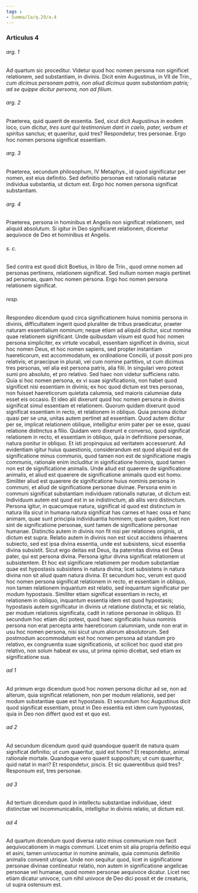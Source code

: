 ```yaml
---
tags : 
- Summa/Ia/q.29/a.4
---
```


### Articulus 4

###### arg. 1
Ad quartum sic proceditur. Videtur quod hoc nomen persona non significet relationem, sed substantiam, in divinis. Dicit enim Augustinus, in VII de Trin., *cum dicimus personam patris, non aliud dicimus quam substantiam patris; ad se quippe dicitur persona, non ad filium*.

###### arg. 2
Praeterea, quid quaerit de essentia. Sed, sicut dicit Augustinus in eodem loco, cum dicitur, *tres sunt qui testimonium dant in caelo, pater, verbum et spiritus* sanctus; et quaeritur, quid tres? Respondetur, tres personae. Ergo hoc nomen persona significat essentiam.

###### arg. 3
Praeterea, secundum philosophum, IV Metaphys., id quod significatur per nomen, est eius definitio. Sed definitio personae est rationalis naturae individua substantia, ut dictum est. Ergo hoc nomen persona significat substantiam.

###### arg. 4
Praeterea, persona in hominibus et Angelis non significat relationem, sed aliquid absolutum. Si igitur in Deo significaret relationem, diceretur aequivoce de Deo et hominibus et Angelis.

###### s. c.
Sed contra est quod dicit Boetius, in libro de Trin., quod omne nomen ad personas pertinens, relationem significat. Sed nullum nomen magis pertinet ad personas, quam hoc nomen persona. Ergo hoc nomen persona relationem significat.

###### resp.
Respondeo dicendum quod circa significationem huius nominis persona in divinis, difficultatem ingerit quod pluraliter de tribus praedicatur, praeter naturam essentialium nominum; neque etiam ad aliquid dicitur, sicut nomina quae relationem significant. Unde quibusdam visum est quod hoc nomen persona simpliciter, ex virtute vocabuli, essentiam significet in divinis, sicut hoc nomen Deus, et hoc nomen sapiens, sed propter instantiam haereticorum, est accommodatum, ex ordinatione Concilii, ut possit poni pro relativis; et praecipue in plurali, vel cum nomine partitivo, ut cum dicimus tres personas, vel alia est persona patris, alia filii. In singulari vero potest sumi pro absoluto, et pro relativo. Sed haec non videtur sufficiens ratio. Quia si hoc nomen persona, ex vi suae significationis, non habet quod significet nisi essentiam in divinis; ex hoc quod dictum est tres personas, non fuisset haereticorum quietata calumnia, sed maioris calumniae data esset eis occasio. Et ideo alii dixerunt quod hoc nomen persona in divinis significat simul essentiam et relationem. Quorum quidam dixerunt quod significat essentiam in recto, et relationem in obliquo. Quia persona dicitur quasi per se una, unitas autem pertinet ad essentiam. Quod autem dicitur per se, implicat relationem oblique, intelligitur enim pater per se esse, quasi relatione distinctus a filio. Quidam vero dixerunt e converso, quod significat relationem in recto, et essentiam in obliquo, quia in definitione personae, natura ponitur in obliquo. Et isti propinquius ad veritatem accesserunt. Ad evidentiam igitur huius quaestionis, considerandum est quod aliquid est de significatione minus communis, quod tamen non est de significatione magis communis, rationale enim includitur in significatione hominis, quod tamen non est de significatione animalis. Unde aliud est quaerere de significatione animalis, et aliud est quaerere de significatione animalis quod est homo. Similiter aliud est quaerere de significatione huius nominis persona in communi, et aliud de significatione personae divinae. Persona enim in communi significat substantiam individuam rationalis naturae, ut dictum est. Individuum autem est quod est in se indistinctum, ab aliis vero distinctum. Persona igitur, in quacumque natura, significat id quod est distinctum in natura illa sicut in humana natura significat has carnes et haec ossa et hanc animam, quae sunt principia individuantia hominem; quae quidem, licet non sint de significatione personae, sunt tamen de significatione personae humanae. Distinctio autem in divinis non fit nisi per relationes originis, ut dictum est supra. Relatio autem in divinis non est sicut accidens inhaerens subiecto, sed est ipsa divina essentia, unde est subsistens, sicut essentia divina subsistit. Sicut ergo deitas est Deus, ita paternitas divina est Deus pater, qui est persona divina. Persona igitur divina significat relationem ut subsistentem. Et hoc est significare relationem per modum substantiae quae est hypostasis subsistens in natura divina; licet subsistens in natura divina non sit aliud quam natura divina. Et secundum hoc, verum est quod hoc nomen persona significat relationem in recto, et essentiam in obliquo, non tamen relationem inquantum est relatio, sed inquantum significatur per modum hypostasis. Similiter etiam significat essentiam in recto, et relationem in obliquo, inquantum essentia idem est quod hypostasis; hypostasis autem significatur in divinis ut relatione distincta; et sic relatio, per modum relationis significata, cadit in ratione personae in obliquo. Et secundum hoc etiam dici potest, quod haec significatio huius nominis persona non erat percepta ante haereticorum calumniam, unde non erat in usu hoc nomen persona, nisi sicut unum aliorum absolutorum. Sed postmodum accommodatum est hoc nomen persona ad standum pro relativo, ex congruentia suae significationis, ut scilicet hoc quod stat pro relativo, non solum habeat ex usu, ut prima opinio dicebat, sed etiam ex significatione sua.

###### ad 1
Ad primum ergo dicendum quod hoc nomen persona dicitur ad se, non ad alterum, quia significat relationem, non per modum relationis, sed per modum substantiae quae est hypostasis. Et secundum hoc Augustinus dicit quod significat essentiam, prout in Deo essentia est idem cum hypostasi, quia in Deo non differt quod est et quo est.

###### ad 2
Ad secundum dicendum quod quid quandoque quaerit de natura quam significat definitio; ut cum quaeritur, quid est homo? Et respondetur, animal rationale mortale. Quandoque vero quaerit suppositum; ut cum quaeritur, quid natat in mari? Et respondetur, piscis. Et sic quaerentibus quid tres? Responsum est, tres personae.

###### ad 3
Ad tertium dicendum quod in intellectu substantiae individuae, idest distinctae vel incommunicabilis, intelligitur in divinis relatio, ut dictum est.

###### ad 4
Ad quartum dicendum quod diversa ratio minus communium non facit aequivocationem in magis communi. Licet enim sit alia propria definitio equi et asini, tamen univocantur in nomine animalis, quia communis definitio animalis convenit utrique. Unde non sequitur quod, licet in significatione personae divinae contineatur relatio, non autem in significatione angelicae personae vel humanae, quod nomen personae aequivoce dicatur. Licet nec etiam dicatur univoce, cum nihil univoce de Deo dici possit et de creaturis, ut supra ostensum est.

